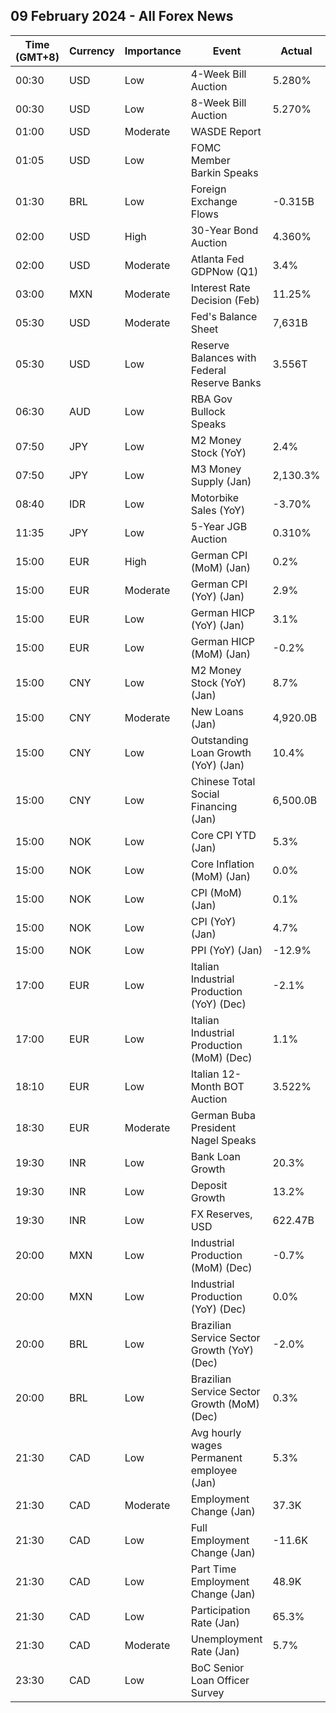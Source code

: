 ## 09 February 2024 - All Forex News

| Time (GMT+8) | Currency | Importance | Event | Actual | Forecast | Previous |
|------|----------|------------|-------|--------|----------|----------|
| 00:30 | USD | Low | 4-Week Bill Auction | 5.280% |  | 5.280% |
| 00:30 | USD | Low | 8-Week Bill Auction | 5.270% |  | 5.265% |
| 01:00 | USD | Moderate | WASDE Report |  |  |  |
| 01:05 | USD | Low | FOMC Member Barkin Speaks |  |  |  |
| 01:30 | BRL | Low | Foreign Exchange Flows | -0.315B |  | 6.355B |
| 02:00 | USD | High | 30-Year Bond Auction | 4.360% |  | 4.229% |
| 02:00 | USD | Moderate | Atlanta Fed GDPNow (Q1) | 3.4% | 3.4% | 3.4% |
| 03:00 | MXN | Moderate | Interest Rate Decision (Feb) | 11.25% | 11.25% | 11.25% |
| 05:30 | USD | Moderate | Fed's Balance Sheet | 7,631B |  | 7,630B |
| 05:30 | USD | Low | Reserve Balances with Federal Reserve Banks | 3.556T |  | 3.412T |
| 06:30 | AUD | Low | RBA Gov Bullock Speaks |  |  |  |
| 07:50 | JPY | Low | M2 Money Stock (YoY) | 2.4% | 2.2% | 2.3% |
| 07:50 | JPY | Low | M3 Money Supply (Jan) | 2,130.3% |  | 2,124.4% |
| 08:40 | IDR | Low | Motorbike Sales (YoY) | -3.70% |  | -11.60% |
| 11:35 | JPY | Low | 5-Year JGB Auction | 0.310% |  | 0.197% |
| 15:00 | EUR | High | German CPI (MoM) (Jan) | 0.2% | 0.2% | 0.1% |
| 15:00 | EUR | Moderate | German CPI (YoY) (Jan) | 2.9% | 2.9% | 3.7% |
| 15:00 | EUR | Low | German HICP (YoY) (Jan) | 3.1% | 3.1% | 3.8% |
| 15:00 | EUR | Low | German HICP (MoM) (Jan) | -0.2% | -0.2% | 0.2% |
| 15:00 | CNY | Low | M2 Money Stock (YoY) (Jan) | 8.7% | 9.3% | 9.7% |
| 15:00 | CNY | Moderate | New Loans (Jan) | 4,920.0B | 4,500.0B | 1,170.0B |
| 15:00 | CNY | Low | Outstanding Loan Growth (YoY) (Jan) | 10.4% | 10.4% | 10.6% |
| 15:00 | CNY | Low | Chinese Total Social Financing (Jan) | 6,500.0B | 5,550.0B | 1,940.0B |
| 15:00 | NOK | Low | Core CPI YTD (Jan) | 5.3% | 5.2% | 5.5% |
| 15:00 | NOK | Low | Core Inflation (MoM) (Jan) | 0.0% | -0.1% | 0.2% |
| 15:00 | NOK | Low | CPI (MoM) (Jan) | 0.1% | 0.1% | 0.1% |
| 15:00 | NOK | Low | CPI (YoY) (Jan) | 4.7% | 4.6% | 4.8% |
| 15:00 | NOK | Low | PPI (YoY) (Jan) | -12.9% |  | -25.6% |
| 17:00 | EUR | Low | Italian Industrial Production (YoY) (Dec) | -2.1% |  | -2.9% |
| 17:00 | EUR | Low | Italian Industrial Production (MoM) (Dec) | 1.1% | 0.8% | -1.3% |
| 18:10 | EUR | Low | Italian 12-Month BOT Auction | 3.522% |  | 3.442% |
| 18:30 | EUR | Moderate | German Buba President Nagel Speaks |  |  |  |
| 19:30 | INR | Low | Bank Loan Growth | 20.3% |  | 20.3% |
| 19:30 | INR | Low | Deposit Growth | 13.2% |  | 13.1% |
| 19:30 | INR | Low | FX Reserves, USD | 622.47B |  | 616.73B |
| 20:00 | MXN | Low | Industrial Production (MoM) (Dec) | -0.7% | -0.1% | -1.0% |
| 20:00 | MXN | Low | Industrial Production (YoY) (Dec) | 0.0% | 2.0% | 2.9% |
| 20:00 | BRL | Low | Brazilian Service Sector Growth (YoY) (Dec) | -2.0% |  | 0.4% |
| 20:00 | BRL | Low | Brazilian Service Sector Growth (MoM) (Dec) | 0.3% |  | 0.9% |
| 21:30 | CAD | Low | Avg hourly wages Permanent employee (Jan) | 5.3% |  | 5.7% |
| 21:30 | CAD | Moderate | Employment Change (Jan) | 37.3K | 16.0K | 12.3K |
| 21:30 | CAD | Low | Full Employment Change (Jan) | -11.6K |  | 12.1K |
| 21:30 | CAD | Low | Part Time Employment Change (Jan) | 48.9K |  | 0.3K |
| 21:30 | CAD | Low | Participation Rate (Jan) | 65.3% |  | 0.1% |
| 21:30 | CAD | Moderate | Unemployment Rate (Jan) | 5.7% | 5.9% | 5.8% |
| 23:30 | CAD | Low | BoC Senior Loan Officer Survey |  |  | 13.2 |
